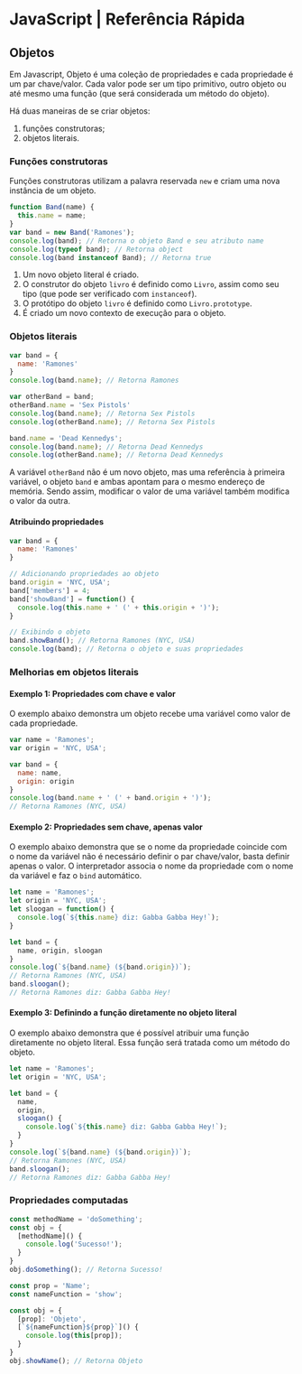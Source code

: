 # JavaScript | Referência Rápida

## Objetos

Em Javascript, Objeto é uma coleção de propriedades e cada propriedade é um par chave/valor. Cada valor pode ser um tipo primitivo, outro objeto ou até mesmo uma função (que será considerada um método do objeto).

Há duas maneiras de se criar objetos:

  1. funções construtoras;
  2. objetos literais.

### Funções construtoras

Funções construtoras utilizam a palavra reservada `new` e criam uma nova instância de um objeto.

```javascript
function Band(name) {
  this.name = name;
}
var band = new Band('Ramones');
console.log(band); // Retorna o objeto Band e seu atributo name
console.log(typeof band); // Retorna object
console.log(band instanceof Band); // Retorna true
```

  1. Um novo objeto literal é criado.
  2. O construtor do objeto `livro` é definido como `Livro`, assim como seu tipo (que pode ser verificado com `instanceof`).
  3. O protótipo do objeto `livro` é definido como `Livro.prototype`.
  4. É criado um novo contexto de execução para o objeto.

### Objetos literais

```javascript
var band = {
  name: 'Ramones'
}
console.log(band.name); // Retorna Ramones

var otherBand = band;
otherBand.name = 'Sex Pistols'
console.log(band.name); // Retorna Sex Pistols
console.log(otherBand.name); // Retorna Sex Pistols

band.name = 'Dead Kennedys';
console.log(band.name); // Retorna Dead Kennedys
console.log(otherBand.name); // Retorna Dead Kennedys
```

A variável `otherBand` não é um novo objeto, mas uma referência à primeira variável, o objeto `band` e ambas apontam para o mesmo endereço de memória. Sendo assim, modificar o valor de uma variável também modifica o valor da outra.

#### Atribuindo propriedades

```javascript
var band = {
  name: 'Ramones'
}

// Adicionando propriedades ao objeto
band.origin = 'NYC, USA';
band['members'] = 4;
band['showBand'] = function() {
  console.log(this.name + ' (' + this.origin + ')');
}

// Exibindo o objeto
band.showBand(); // Retorna Ramones (NYC, USA)
console.log(band); // Retorna o objeto e suas propriedades
```

### Melhorias em objetos literais

#### Exemplo 1: Propriedades com chave e valor

O exemplo abaixo demonstra um objeto recebe uma variável como valor de cada propriedade.
```javascript
var name = 'Ramones';
var origin = 'NYC, USA';

var band = {
  name: name,
  origin: origin
}
console.log(band.name + ' (' + band.origin + ')');
// Retorna Ramones (NYC, USA)
```

#### Exemplo 2: Propriedades sem chave, apenas valor

O exemplo abaixo demonstra que se o nome da propriedade coincide com o nome da variável não é necessário definir o par chave/valor, basta definir apenas o valor. O interpretador associa o nome da propriedade com o nome da variável e faz o `bind` automático.

```javascript
let name = 'Ramones';
let origin = 'NYC, USA';
let sloogan = function() {
  console.log(`${this.name} diz: Gabba Gabba Hey!`);
}

let band = {
  name, origin, sloogan
}
console.log(`${band.name} (${band.origin})`);
// Retorna Ramones (NYC, USA)
band.sloogan();
// Retorna Ramones diz: Gabba Gabba Hey!
```

#### Exemplo 3: Definindo a função diretamente no objeto literal

O exemplo abaixo demonstra que é possível atribuir uma função diretamente no objeto literal. Essa função será tratada como um método do objeto.

```javascript
let name = 'Ramones';
let origin = 'NYC, USA';

let band = {
  name,
  origin,
  sloogan() {
    console.log(`${this.name} diz: Gabba Gabba Hey!`);
  }
}
console.log(`${band.name} (${band.origin})`);
// Retorna Ramones (NYC, USA)
band.sloogan();
// Retorna Ramones diz: Gabba Gabba Hey!
```

### Propriedades computadas

```javascript
const methodName = 'doSomething';
const obj = {
  [methodName]() {
    console.log('Sucesso!');
  }
}
obj.doSomething(); // Retorna Sucesso!
```

```javascript
const prop = 'Name';
const nameFunction = 'show';

const obj = {
  [prop]: 'Objeto',
  [`${nameFunction}${prop}`]() {
    console.log(this[prop]);
  }
}
obj.showName(); // Retorna Objeto
```

